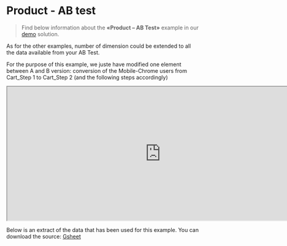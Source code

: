 # Product - AB test

> Find below information about the **«Product – AB Test»**  example in our [demo](https://solutions.datama.fr/app/DataMa_analyse_beta) solution.

As for the other examples, number of dimension could be extended to all the data available from your AB Test.

For the purpose of this example, we juste have modified one element between A and B version: conversion of the Mobile-Chrome users from Cart_Step 1 to Cart_Step 2 (and the following steps accordingly)

<iframe width=800 height=350 src="https://docs.google.com/spreadsheets/d/e/2PACX-1vTXRV_yX735skN1XO80vxldchFr5tii0E1mUgk0vdkaZaOGDxHY9yVZEk0wXb1zag0OVIQzxRBm1zuw/pubhtml?gid=1756377864&amp;single=true&amp;widget=true&amp;headers=false"></iframe>

Below is an extract of the data that has been used for this example. You can download the source: [Gsheet](https://docs.google.com/spreadsheets/d/1bNEeqm5CfpPmYPr_t4ff1xcJkSBKoVvwJd4vKB0sDzs/edit#gid=1756377864)
